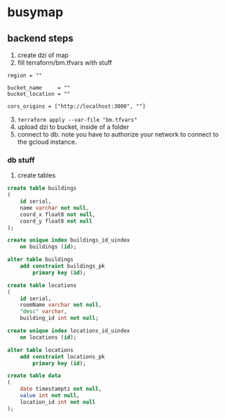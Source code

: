 # busymap

## backend steps

1. create dzi of map
2. fill terraform/bm.tfvars with stuff

```
region = ""

bucket_name     = ""
bucket_location = ""

cors_origins = ["http://localhost:3000", ""]
```

3. `terraform apply --var-file "bm.tfvars"`
4. upload dzi to bucket, inside of a folder
5. connect to db. note you have to authorize your network to connect to the gcloud instance.

### db stuff

1. create tables

```sql
create table buildings
(
	id serial,
	name varchar not null,
	coord_x float8 not null,
	coord_y float8 not null
);

create unique index buildings_id_uindex
	on buildings (id);

alter table buildings
	add constraint buildings_pk
		primary key (id);

create table locations
(
	id serial,
	roomName varchar not null,
	"desc" varchar,
	building_id int not null;

create unique index locations_id_uindex
	on locations (id);

alter table locations
	add constraint locations_pk
		primary key (id);

create table data
(
	date timestamptz not null,
	value int not null,
	location_id int not null
);
```
